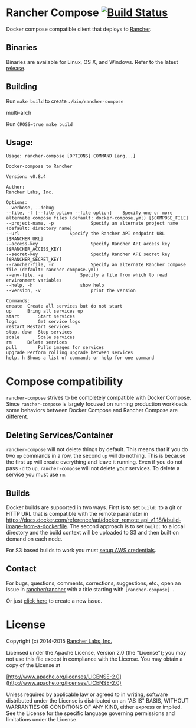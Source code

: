 # Rancher Compose [![Build Status](http://ci.rancher.io/api/badge/github.com/rancher/rancher-compose/status.svg?branch=master)](http://ci.rancher.io/github.com/rancher/rancher-compose)

Docker compose compatible client that deploys to [Rancher](https://github.com/rancher/rancher).

## Binaries

Binaries are available for Linux, OS X, and Windows. Refer to the latest [release](https://github.com/rancher/rancher-compose/releases).

## Building
Run `make build` to create `./bin/rancher-compose`

multi-arch

Run `CROSS=true make build`

## Usage:

```
Usage: rancher-compose [OPTIONS] COMMAND [arg...]

Docker-compose to Rancher

Version: v0.8.4

Author:
Rancher Labs, Inc.

Options:
--verbose, --debug				
--file, -f [--file option --file option]	Specify one or more alternate compose files (default: docker-compose.yml) [$COMPOSE_FILE]
--project-name, -p 				Specify an alternate project name (default: directory name)
--url 					Specify the Rancher API endpoint URL [$RANCHER_URL]
--access-key 					Specify Rancher API access key [$RANCHER_ACCESS_KEY]
--secret-key 					Specify Rancher API secret key [$RANCHER_SECRET_KEY]
--rancher-file, -r 				Specify an alternate Rancher compose file (default: rancher-compose.yml)
--env-file, -e 				Specify a file from which to read environment variables
--help, -h					show help
--version, -v					print the version

Commands:
create	Create all services but do not start
up		Bring all services up
start		Start services
logs		Get service logs
restart	Restart services
stop, down	Stop services
scale		Scale services
rm		Delete services
pull		Pulls images for services
upgrade	Perform rolling upgrade between services
help, h	Shows a list of commands or help for one command
```

# Compose compatibility

`rancher-compose` strives to be completely compatible with Docker Compose.  Since `rancher-compose` is largely focused
on running production workloads some behaviors between Docker Compose and Rancher Compose are different.

## Deleting Services/Container

`rancher-compose` will not delete things by default.  This means that if you do two `up` commands in a row, the second `up` will
do nothing.  This is because the first up will create everything and leave it running.  Even if you do not pass `-d` to `up`,
`rancher-compose` will not delete your services.  To delete a service you must use `rm`.

## Builds

Docker builds are supported in two ways.  First is to set `build:` to a git or HTTP URL that is compatible with the remote parameter in https://docs.docker.com/reference/api/docker_remote_api_v1.18/#build-image-from-a-dockerfile.  The second approach is to set `build:` to a local directory and the build context will be uploaded to S3 and then built on demand on each node.

For S3 based builds to work you must [setup AWS credentials](https://github.com/aws/aws-sdk-go/#configuring-credentials).


## Contact
For bugs, questions, comments, corrections, suggestions, etc., open an issue in
 [rancher/rancher](//github.com/rancher/rancher/issues) with a title starting with `[rancher-compose] `.

Or just [click here](//github.com/rancher/rancher/issues/new?title=%5Brancher-compose%5D%20) to create a new issue.

# License
Copyright (c) 2014-2015 [Rancher Labs, Inc.](http://rancher.com)

Licensed under the Apache License, Version 2.0 (the "License");
you may not use this file except in compliance with the License.
You may obtain a copy of the License at

[http://www.apache.org/licenses/LICENSE-2.0](http://www.apache.org/licenses/LICENSE-2.0)

Unless required by applicable law or agreed to in writing, software
distributed under the License is distributed on an "AS IS" BASIS,
WITHOUT WARRANTIES OR CONDITIONS OF ANY KIND, either express or implied.
See the License for the specific language governing permissions and
limitations under the License.

